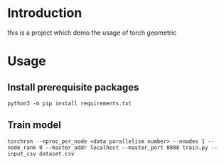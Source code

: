 # Introduction

this is a project which demo the usage of torch geometric

# Usage

## Install prerequisite packages

```shell
python3 -m pip install requirements.txt
```

## Train model

```shell
torchrun --nproc_per_node <data parallelism number> --nnodes 1 --node_rank 0 --master_addr localhost --master_port 8088 train.py --input_csv dataset.csv
```
